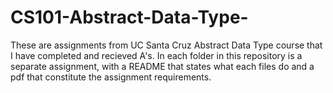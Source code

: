 # CS101-Abstract-Data-Type-
These are  assignments from UC Santa Cruz Abstract Data Type course that I have completed and recieved A's. In each folder in this repository is a separate assignment, with a README that states what each files do and a pdf that constitute the assignment requirements.
